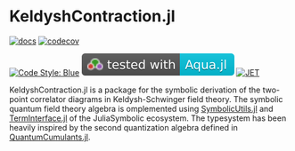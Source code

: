 # KeldyshContraction.jl

[![docs](https://img.shields.io/badge/docs-online-blue.svg)](https://oameye.github.io/KeldyshContraction.jl/)
[![codecov](https://codecov.io/gh/oameye/KeldyshContraction.jl/branch/main/graph/badge.svg)](https://codecov.io/gh/oameye/KeldyshContraction.jl)

[![Code Style: Blue](https://img.shields.io/badge/code%20style-blue-4495d1.svg)](https://github.com/invenia/BlueStyle)
[![Aqua QA](https://raw.githubusercontent.com/JuliaTesting/Aqua.jl/master/badge.svg)](https://github.com/JuliaTesting/Aqua.jl)
[![JET](https://img.shields.io/badge/%E2%9C%88%EF%B8%8F%20tested%20with%20-%20JET.jl%20-%20red)](https://github.com/aviatesk/JET.jl)

KeldyshContraction.jl is a package for the symbolic derivation of the two-point correlator diagrams  in Keldysh-Schwinger field theory. The symbolic quantum field theory algebra is omplemented using [SymbolicUtils.jl](https://github.com/JuliaSymbolics/SymbolicUtils.jl) and [TermInterface.jl](https://github.com/JuliaSymbolics/TermInterface.jl/) of the JuliaSymbolic ecosystem. The typesystem has been heavily inspired by the second quantization algebra defined in [QuantumCumulants.jl](https://github.com/qojulia/QuantumCumulants.jl).
